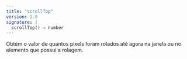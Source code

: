 ```yaml
---
title: "scrollTop"
version: 1.0
signature: |
  scrollTop() ⇒ number
---
```


Obtém o valor de quantos pixels foram rolados até agora na janela ou no elemento
que possui a rolagem.